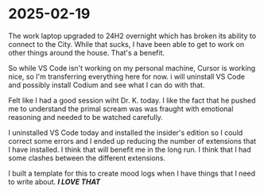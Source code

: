 # 2025-02-19

The work laptop upgraded to 24H2 overnight which has broken its ability to connect to the City. While that sucks, I have been able to get to work on other things around the house. That's a benefit.

So while VS Code isn't working on my personal machine, Cursor is working nice, so I'm transferring everything here for now. i will uninstall VS Code and possibly install Codium and see what I can do with that.

Felt like I had a good session wiht Dr. K. today. I like the fact that he pushed me to understand the primal scream was was fraught with emotional reasoning and needed to be watched carefully.

I uninstalled VS Code today and installed the insider's edition so I could correct some errors and I ended up reducing the number of extensions that I have installed. I think that will benefit me in the long run. I think that I had some clashes between the different extensions.

I built a template for this to create mood logs when I have things that I need to write about. ___I LOVE THAT___

